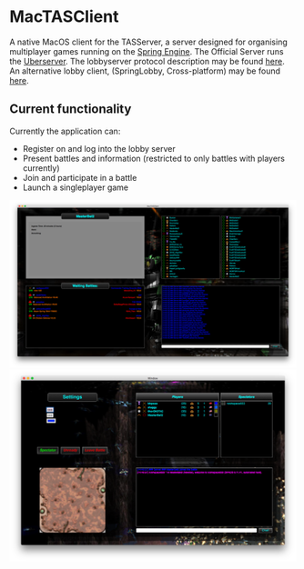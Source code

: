 # MacTASClient
A native MacOS client for the TASServer, a server designed for organising multiplayer games running on the [Spring Engine](https://springrts.com). The Official Server runs the [Uberserver](https://github.com/spring/uberserver). The lobbyserver protocol description may be found [here](https://springrts.com/dl/LobbyProtocol/ProtocolDescription.html). An alternative lobby client, (SpringLobby, Cross-platform) may be found [here](https://github.com/springlobby/springlobby).

## Current functionality
Currently the application can: 
- Register on and log into the lobby server
- Present battles and information (restricted to only battles with players currently)
- Join and participate in a battle
- Launch a singleplayer game

![Main window](Images/Main%20Window.png?raw=true "Main window")
![Battleroom](Images/Battleroom.png?raw=true "Battleroom")


